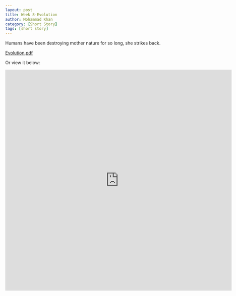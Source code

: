 ```yaml
---
layout: post
title: Week 8-Evolution
author: Mohammad Khan
category: [Short Story]
tags: [short story]
---
```

Humans have been destroying mother nature for so long, she strikes back.

<p><a href="https://drive.google.com/file/d/1ERz6nUwUot7On5krygSk9ZaMWbAURNUW/view?usp=sharing">Evolution.pdf</a></p>

Or view it below: 
<!-- <embed src="https://drive.google.com/file/d/1QWrVrBollbR79s95djoS83ViYCQaOExl/view?usp=sharing#toolbar=0" width="800px" height="2100px" /> -->
<iframe
src="https://drive.google.com/file/d/1QWrVrBollbR79s95djoS83ViYCQaOExl/view?usp=sharing&embedded=true"
style="width:718px; height:700px;" frameborder="0"></iframe> 
